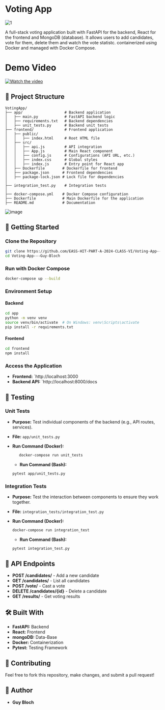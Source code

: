 # Voting App
![1](https://github.com/user-attachments/assets/baa9922c-3518-4e67-ae5a-70b13c11b245)

A full-stack voting application built with FastAPI for the backend, React for the frontend and MongoDB (database). It allows users to add candidates, vote for them, delete them and watch the vote statistc.
containerized using Docker and managed with Docker Compose.



# Demo Video
[![Watch the video](https://img.youtube.com/vi/vbqWLjg0Xuw/0.jpg)](https://www.youtube.com/watch?v=vbqWLjg0Xuw)


## 📁 Project Structure

```
VotingApp/
├── app/                   # Backend application
│   ├── main.py            # FastAPI backend logic
│   ├── requirements.txt   # Backend dependencies
│   ├── unit_tests.py      # Backend unit tests
├── frontend/              # Frontend application
│   ├── public/
│   │   ├── index.html     # Root HTML file
│   ├── src/
│   │   ├── api.js         # API integration
│   │   ├── App.js         # Main React component
│   │   ├── config.js      # Configurations (API URL, etc.)
│   │   ├── index.css      # Global styles
│   │   ├── index.js       # Entry point for React app
│   ├── Dockerfile        # Dockerfile for frontend
│   ├── package.json      # Frontend dependencies
│   ├── package-lock.json # Lock file for dependencies
│
├── integration_test.py    # Integration tests
│
├── docker-compose.yml    # Docker Compose configuration
├── Dockerfile            # Main Dockerfile for the application
├── README.md             # Documentation
```
![image](https://github.com/user-attachments/assets/7c77e597-4b9b-4326-848a-2e2df52aaf1e)


## 🚀 Getting Started

### Clone the Repository
```bash
git clone https://github.com/EASS-HIT-PART-A-2024-CLASS-VI/Voting-App---Guy-Bloch.git
cd Voting-App---Guy-Bloch
```
### Run with Docker Compose
```bash
docker-compose up --build
```

### Environment Setup

#### Backend
```bash
cd app
python -m venv venv
source venv/bin/activate  # On Windows: venv\Scripts\activate
pip install -r requirements.txt
```

#### Frontend
```bash
cd frontend
npm install
```


### Access the Application
- **Frontend:** `http://localhost:3000
- **Backend API:** `http://localhost:8000/docs

## 🧪 Testing

### Unit Tests
- **Purpose:** Test individual components of the backend (e.g., API routes, services).
- **File:** `app/unit_tests.py`

- **Run Command (Docker):**
  ```bash
     docker-compose run unit_tests
  ```
  - **Run Command (Bash):**
  ```bash
  pytest app/unit_tests.py
  ```

### Integration Tests
- **Purpose:** Test the interaction between components to ensure they work together.
- **File:** `integration_tests/integration_test.py`

- **Run Command (Docker):**
  ```bash
  docker-compose run integration_test
  ```
  - **Run Command (Bash):**
  ```bash
  pytest integration_test.py
  ```

## 📜 API Endpoints
- **POST /candidates/** - Add a new candidate
- **GET /candidates/** - List all candidates
- **POST /vote/** - Cast a vote
- **DELETE /candidates/{id}** - Delete a candidate
- **GET /results/** - Get voting results


## 🛠️ Built With
- **FastAPI:** Backend
- **React:** Frontend
- **mongoDB:** Data-Base
- **Docker:** Containerization
- **Pytest:** Testing Framework

## 🤝 Contributing
Feel free to fork this repository, make changes, and submit a pull request!

## 👤 Author
- **Guy Bloch**

